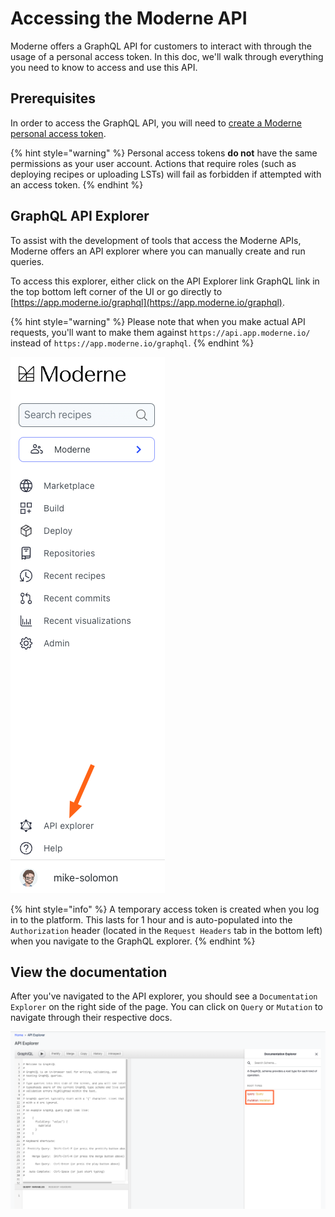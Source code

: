 # Accessing the Moderne API

Moderne offers a GraphQL API for customers to interact with through the usage of a personal access token. In this doc, we'll walk through everything you need to know to access and use this API.

## Prerequisites

In order to access the GraphQL API, you will need to [create a Moderne personal access token](create-api-access-tokens.md).

{% hint style="warning" %}
Personal access tokens **do not** have the same permissions as your user account. Actions that require roles (such as deploying recipes or uploading LSTs) will fail as forbidden if attempted with an access token.
{% endhint %}

## GraphQL API Explorer

To assist with the development of tools that access the Moderne APIs, Moderne offers an API explorer where you can manually create and run queries.

To access this explorer, either click on the API Explorer link GraphQL link in the top bottom left corner of the UI or go directly to [https://app.moderne.io/graphql](https://app.moderne.io/graphql).

{% hint style="warning" %}
Please note that when you make actual API requests, you'll want to make them against `https://api.app.moderne.io/` instead of `https://app.moderne.io/graphql`.
{% endhint %}

![](../../../.gitbook/assets/graphql-link.png)

{% hint style="info" %}
A temporary access token is created when you log in to the platform. This lasts for 1 hour and is auto-populated into the `Authorization` header (located in the `Request Headers` tab in the bottom left) when you navigate to the GraphQL explorer.
{% endhint %}

## View the documentation

After you've navigated to the API explorer, you should see a `Documentation Explorer` on the right side of the page. You can click on `Query` or `Mutation` to navigate through their respective docs.

![](../../../.gitbook/assets/graphql-documentation.png)
